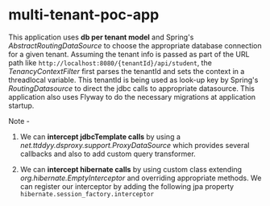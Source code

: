 # multi-tenant-poc-app

This application uses **db per tenant model** and Spring's *AbstractRoutingDataSource* to choose the appropriate 
database connection for a given tenant. Assuming the tenant info is passed as part of the URL path like 
`http://localhost:8080/{tenantId}/api/student`, the *TenancyContextFilter* first parses the tenantId and sets the 
context in a threadlocal variable. This tenantId is being used as look-up key by Spring's *RoutingDatasource* to 
direct the jdbc calls to appropriate datasource. This application also uses Flyway to do the necessary migrations at 
application startup.
 
Note - 

1. We can **intercept jdbcTemplate calls** by using a *net.ttddyy.dsproxy.support.ProxyDataSource*  which provides 
several callbacks and also to add custom query transformer.

2. We can **intercept hibernate calls** by using custom class extending *org.hibernate.EmptyInterceptor* and 
overriding appropriate methods. We can register our interceptor by adding the following jpa property 
`hibernate.session_factory.interceptor`
